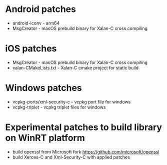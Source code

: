 # Android patches
* android-iconv - arm64
* MsgCreator - macOS prebuild binary for Xalan-C cross compiling

# iOS patches
* MsgCreator - macOS prebuild binary for Xalan-C cross compiling
* xalan-CMakeLists.txt - Xalan-C cmake project for static build

# Windows patches
* vcpkg-ports/xml-security-c - vcpkg port file for windows
* vcpkg-triplet - vcpkg triplet files for windows

# Experimental patches to build library on WinRT platform
* build openssl from Microsoft fork https://github.com/microsoft/openssl
* build Xerces-C and Xml-Security-C with applied patches
